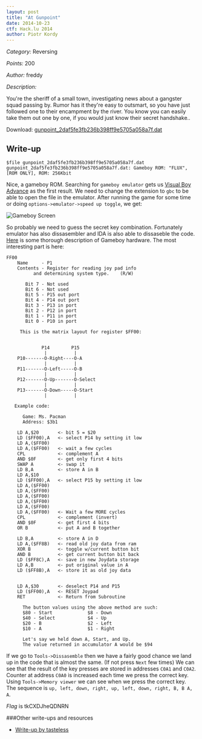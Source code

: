 ```yaml
---
layout: post
title: "At Gunpoint"
date: 2014-10-23
ctf: Hack.lu 2014
author: Piotr Kordy
---
```


*Category:* Reversing

*Points:* 200

*Author:* freddy

*Description:*

You're the sheriff of a small town, investigating news about a gangster squad
passing by. Rumor has it they're easy to outsmart, so you have just followed one
to their encampment by the river. You know you can easily take them out one by
one, if you would just know their secret handshake..

Download:
[gunpoint_2daf5fe3fb236b398ff9e5705a058a7f.dat][1]


Write-up
--------


	$file gunpoint_2daf5fe3fb236b398ff9e5705a058a7f.dat
	gunpoint_2daf5fe3fb236b398ff9e5705a058a7f.dat: Gameboy ROM: "FLUX", [ROM ONLY], ROM: 256Kbit


Nice, a gameboy ROM. Searching for `gameboy emulator` gets us
[Visual Boy Advance](http://sourceforge.net/projects/vba/) as the first result. We need to
change the extension to `gbc` to be able to open the file in the emulator.
After running the game for some time or doing `options->emulator->speed up
toggle`, we get:

![Gameboy Screen](/http://afnom.net/assets/2014/gunpoint_screen.png)

So probably we need to guess the secret key combination. Fortunately emulator
has also dissasembler and IDA is also able to dissaseble the code.
[Here](http://www.opusgames.com/games/GBDev/zips/Gbspec.txt) is some thorough
description of Gameboy hardware. The most interesting part is here:


	FF00
		Name     - P1
		Contents - Register for reading joy pad info
              and determining system type.    (R/W)
			  
           Bit 7 - Not used
           Bit 6 - Not used
           Bit 5 - P15 out port
           Bit 4 - P14 out port
           Bit 3 - P13 in port
           Bit 2 - P12 in port
           Bit 1 - P11 in port
           Bit 0 - P10 in port
		   
         This is the matrix layout for register $FF00:
		 
		 
                 P14        P15
                  |          |
        P10-------O-Right----O-A
                  |          |
        P11-------O-Left-----O-B
                  |          |
        P12-------O-Up-------O-Select
                  |          |
        P13-------O-Down-----O-Start
                  |          |
				  
       Example code:
	   
          Game: Ms. Pacman
          Address: $3b1
		  
        LD A,$20       <- bit 5 = $20
        LD ($FF00),A   <- select P14 by setting it low
        LD A,($FF00)
        LD A,($FF00)   <- wait a few cycles
        CPL            <- complement A
        AND $0F        <- get only first 4 bits
        SWAP A         <- swap it
        LD B,A         <- store A in B
        LD A,$10
        LD ($FF00),A   <- select P15 by setting it low
        LD A,($FF00)
        LD A,($FF00)
        LD A,($FF00)
        LD A,($FF00)
        LD A,($FF00)
        LD A,($FF00)   <- Wait a few MORE cycles
        CPL            <- complement (invert)
        AND $0F        <- get first 4 bits
        OR B           <- put A and B together
		
        LD B,A         <- store A in D
        LD A,($FF8B)   <- read old joy data from ram
        XOR B          <- toggle w/current button bit
        AND B          <- get current button bit back
        LD ($FF8C),A   <- save in new Joydata storage
        LD A,B         <- put original value in A
        LD ($FF8B),A   <- store it as old joy data
		
		
        LD A,$30       <- deselect P14 and P15
        LD ($FF00),A   <- RESET Joypad
        RET            <- Return from Subroutine
		
          The button values using the above method are such:
          $80 - Start             $8 - Down
          $40 - Select            $4 - Up
          $20 - B                 $2 - Left
          $10 - A                 $1 - Right
		  
          Let's say we held down A, Start, and Up.
          The value returned in accumulator A would be $94


If we go to `Tools->Dissasemble` then we have a fairly good chance we land up in
the code that is almost the same. (If not press `Next` few times) We can see
that the result of the key presses are stored in addresses `C0A1` and `C0A2`.
Counter at address `C0A0` is increased each time we press the correct key. Using
`Tools->Memory viewer` we can see when we press the correct key. The sequence is 
`up, left, down, right, up, left, down, right, B, B A, A`. 

*Flag* is tkCXDJheQDNRN 


###Other write-ups and resources


* [Write-up by tasteless][2]

[1]: http://afnom.net/assets/2014/gunpoint_2daf5fe3fb236b398ff9e5705a058a7f.dat      "file"
[2]: http://tasteless.se/2014/10/hack-lu-ctf-2014-at-gunpoint/					"tasteless"